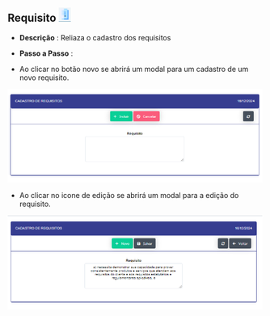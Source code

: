 ## Requisito ![image.png](requisito.png)

- **Descrição**  : Reliaza o cadastro dos requisitos

- **Passo a Passo**  :

- Ao clicar no botão novo se abrirá um modal para um cadastro de um novo requisito.

![image.png](cad_requisito.png)

- Ao clicar no icone de edição se abrirá um modal para a edição do requisito.

![image.png](edit_requisito.png)